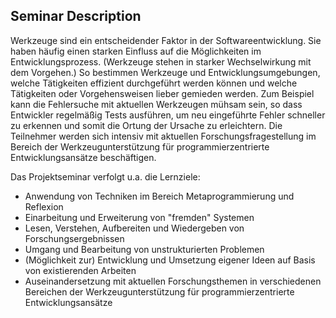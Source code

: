 <!-- lang:de_DE -->
## Seminar Description

Werkzeuge sind ein entscheidender Faktor in der Softwareentwicklung. Sie haben häufig einen starken Einfluss auf die Möglichkeiten im Entwicklungsprozess. (Werkzeuge stehen in starker Wechselwirkung mit dem Vorgehen.) So bestimmen Werkzeuge und Entwicklungsumgebungen, welche Tätigkeiten effizient durchgeführt werden können und welche Tätigkeiten oder Vorgehensweisen lieber gemieden werden. Zum Beispiel kann die Fehlersuche mit aktuellen Werkzeugen mühsam sein, so dass Entwickler regelmäßig Tests ausführen, um neu eingeführte Fehler schneller zu erkennen und somit die Ortung der Ursache zu erleichtern. Die Teilnehmer werden sich intensiv mit aktuellen Forschungsfragestellung im Bereich der Werkzeugunterstützung für programmierzentrierte Entwicklungsansätze beschäftigen.

Das Projektseminar verfolgt u.a. die Lernziele:

- Anwendung von Techniken im Bereich Metaprogrammierung und Reflexion
- Einarbeitung und Erweiterung von "fremden" Systemen
- Lesen, Verstehen, Aufbereiten und Wiedergeben von Forschungsergebnissen
- Umgang und Bearbeitung von unstrukturierten Problemen
- (Möglichkeit zur) Entwicklung und Umsetzung eigener Ideen auf Basis von existierenden Arbeiten
- Auseinandersetzung mit aktuellen Forschungsthemen in verschiedenen Bereichen der Werkzeugunterstützung für programmierzentrierte Entwicklungsansätze